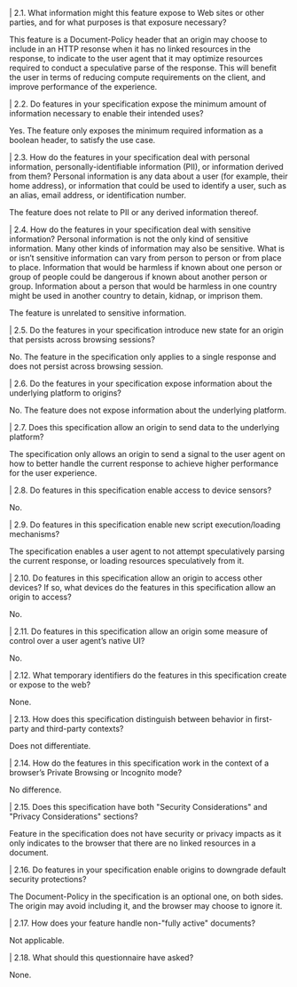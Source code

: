 | 2.1. What information might this feature expose to Web sites or other parties, and for what purposes is that exposure necessary?

This feature is a Document-Policy header that an origin may choose to include in an HTTP resonse when it has no linked resources in the response, to indicate to the user agent that it may optimize resources required to conduct a speculative parse of the response. This will benefit the user in terms of reducing compute requirements on the client, and improve performance of the experience.

| 2.2. Do features in your specification expose the minimum amount of information necessary to enable their intended uses?

Yes. The feature only exposes the minimum required information as a boolean header, to satisfy the use case.

| 2.3. How do the features in your specification deal with personal information, personally-identifiable information (PII), or information derived from them?
Personal information is any data about a user (for example, their home address), or information that could be used to identify a user, such as an alias, email address, or identification number.

The feature does not relate to PII or any derived information thereof.

| 2.4. How do the features in your specification deal with sensitive information?
Personal information is not the only kind of sensitive information. Many other kinds of information may also be sensitive. What is or isn’t sensitive information can vary from person to person or from place to place. Information that would be harmless if known about one person or group of people could be dangerous if known about another person or group. Information about a person that would be harmless in one country might be used in another country to detain, kidnap, or imprison them.

The feature is unrelated to sensitive information.

| 2.5. Do the features in your specification introduce new state for an origin that persists across browsing sessions?

No. The feature in the specification only applies to a single response and does not persist across browsing session.

| 2.6. Do the features in your specification expose information about the underlying platform to origins?

No. The feature does not expose information about the underlying platform.

| 2.7. Does this specification allow an origin to send data to the underlying platform?

The specification only allows an origin to send a signal to the user agent on how to better handle the current response to achieve higher performance for the user experience.

| 2.8. Do features in this specification enable access to device sensors?

No.

| 2.9. Do features in this specification enable new script execution/loading mechanisms?

The specification enables a user agent to not attempt speculatively parsing the current response, or loading resources speculatively from it.

| 2.10. Do features in this specification allow an origin to access other devices?
If so, what devices do the features in this specification allow an origin to access?

No.

| 2.11. Do features in this specification allow an origin some measure of control over a user agent’s native UI?

No.

| 2.12. What temporary identifiers do the features in this specification create or expose to the web?

None.

| 2.13. How does this specification distinguish between behavior in first-party and third-party contexts?

Does not differentiate.

| 2.14. How do the features in this specification work in the context of a browser’s Private Browsing or Incognito mode?

No difference.

| 2.15. Does this specification have both "Security Considerations" and "Privacy Considerations" sections?

Feature in the specification does not have security or privacy impacts as it only indicates to the browser that there are no linked resources in a document.

| 2.16. Do features in your specification enable origins to downgrade default security protections?

The Document-Policy in the specification is an optional one, on both sides. The origin may avoid including it, and the browser may choose to ignore it.

| 2.17. How does your feature handle non-"fully active" documents?

Not applicable.

| 2.18. What should this questionnaire have asked?

None.